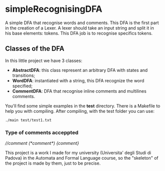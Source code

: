 # simpleRecognisingDFA
A simple DFA that recognise words and comments.
This DFA is the first part in the creation of a Lexer.
A lexer should take an input string and split it in his base elements: tokens.
This DFA job is to recognise specifics tokens.

## Classes of the DFA
In this little project we have 3 classes:
- **AbstractDFA**: this class represent an arbitrary DFA with states and transitions;
- **WordDFA**: instantiated with a string, this DFA recognize the word specified;
- **CommentDFA**: DFA that recognise inline comments and multilines comments.

You'll find some simple examples in the **test** directory. There is a Makefile to help you with compiling.
After compiling, with the test folder you can use:
```
./main test/test1.txt
```
### Type of comments acceppted
*//comment*
*(&ast;comment&ast;)*
*{comment}*


This project is a work I made for my university (Universita' degli Studi di Padova) in the Automata and Formal Language course, so the "skeleton" of the project is made by them, just to be precise.
